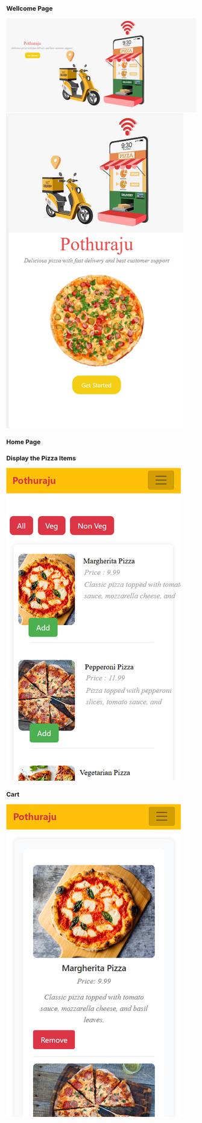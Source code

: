 ### Wellcome Page
![alt text](<wellcome Page.png>)
![alt text](wellome_page.png)

### Home Page
### Display the Pizza Items
![alt text](home.png)

### Cart
![alt text](cart.png)